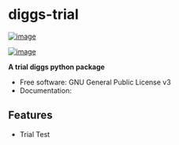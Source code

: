 # diggs-trial


[![image](https://img.shields.io/pypi/v/diggs_trial.svg)](https://pypi.python.org/pypi/diggs_trial)

[![image](https://pyup.io/repos/github/xp-geotech/diggs_trial/shield.svg)](https://pyup.io/repos/github/xp-geotech/diggs_trial)


**A trial diggs python package**


-   Free software: GNU General Public License v3
-   Documentation: 
    

## Features

-   Trial Test


